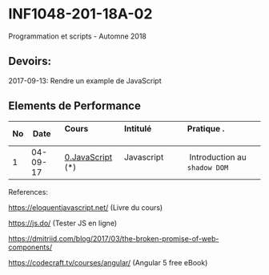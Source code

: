 # INF1048-201-18A-02
Programmation et scripts - Automne 2018

## Devoirs:

2017-09-13: Rendre un example de JavaScript

## Elements de Performance

|No| Date   | Cours                       | Intitulé                                |  Pratique .                            |
|--|--------|:----------------------------|:----------------------------------------|:---------------------------------------|
| 1|04-09-17|[0.JavaScript](0.JavaScript) (*)| Javascript                            |  Introduction au `shadow DOM`           |


References:

https://eloquentjavascript.net/ (Livre du cours)

https://js.do/ (Tester JS en ligne)

https://dmitriid.com/blog/2017/03/the-broken-promise-of-web-components/

https://codecraft.tv/courses/angular/ (Angular 5 free eBook)
